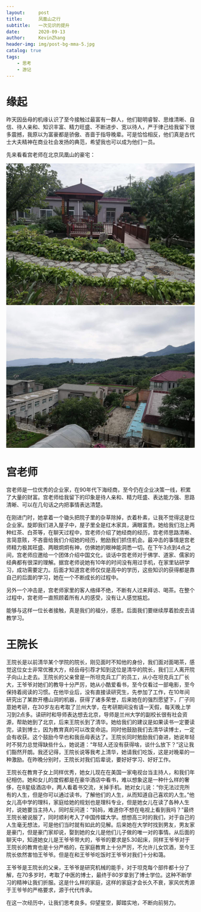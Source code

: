 ```yaml
---
layout:     post
title:      凤凰山之行
subtitle:   一次见识的提升
date:       2020-09-13
author:     KevinZhang
header-img: img/post-bg-mma-5.jpg
catalog: true
tags:
    - 思考
    - 游记
---
```


# 缘起
昨天因岳母的机缘认识了至今接触过最富有一群人，他们聪明睿智、思维清晰、自信、待人亲和、知识丰富、精力旺盛、不断进步、宽以待人，严于律己给我留下很多震撼，我原以为富豪都是骄傲、吝啬于指导晚辈。可是恰恰相反，他们真是古代士大夫精神在商业社会发扬的典范，希望我也可以成为他们一员。

先来看看宫老师在北京凤凰山的豪宅：

<img src="/img/pic2020/20200913001.jpg" />

<img src="/img/pic2020/20200913002.jpg" />

# 宫老师
宫老师是一位优秀的企业家，在90年代下海经商，至今仍在企业决策一线，积累了大量的财富。宫老师给我留下的印象是待人亲和、精力旺盛、表达能力强、思路清晰、可以在几句话之内把事情表达清楚。

在刚进门时，她拿着一个锄头把院子里的杂草除掉，衣着朴素，让我不觉得这是位企业家。旋即我们进入屋子中，屋子里全是红木家具，满眼富贵。她给我们泡上两种红茶、白茶等，在聊天过程中，宫老师介绍了她经商的经历，宫老师思路清晰、言简意赅，不吝啬给我们介绍她的经历，勉励我们抓住机会。最冲击的事情是宫老师精力极其旺盛、两眼炯炯有神，仿佛她的眼神能洞悉一切。在下午3点到4点之间，宫老师应邀给一个团体介绍中国文化，谈话中宫老师对于佛学、道家、儒家的经典都有很深的理解。据宫老师说她有10年的时间没有用过手机，在家里钻研学习，成功需要定力。后面才知道宫老师仅仅是高中的学历，这些知识的获得都是靠自己的后面的学习，她在一个不断成长的过程中。

另外一个冲击是，宫老师家里的客人络绎不绝，不断有人过来拜访、喝茶。在整个过程中，宫老师一直照顾着所有人的感受，没有让人感觉尴尬。

能够与这样一位长者接触，真是我们的福分，感恩。后面我们要继续厚着脸皮去请教学习。

# 王院长
王院长是以前清华某个学院的院长，刚见面时不知他的身份，我们面对面喝茶，感觉这位女士非常优雅大方，经岳母引荐才知到这位是清华的院长，我们三人离开院子向山上走去。王院长的父亲曾是一所坦克兵工厂的员工，从小在坦克兵工厂长大，王爷爷对她们的教导十分严厉，她从小酷爱看书，至今仅看过一部电影，至今保持着阅读的习惯。在他毕业后，没有直接读研究生，先参加了工作，在10年间研究出了某款开槽山洞的机器，获得了诸多荣誉，后来她在的强烈愿望下，厂子同意她考研，在30岁左右考取了兰州大学，在考研期间没有请一天假，每天晚上学习到2点多。读研时和导师表达想去北京，导师是兰州大学的副校长很有社会资源，帮助她到了北京，后来王院长到了清华。她给我们的建议是如果读书一定要读完，读到博士，因为教育真的可以改变命运。同时他鼓励我们去清华读博士，一定会有收获。这个鼓励今早也和我岳母表达了。王院长同时勉励我们奋进，她说年轻时不努力总觉得缺些什么，她说道：“年轻人还没有获得啥，谈什么放下？”这让我们豁然开朗。我还记得，王院长说等我考上清华，她请我们吃饭，这是对晚辈的一种激励。在昨晚分别时，王院长对我们后辈说，要好好学习、好好工作。

王院长在教育子女上同样优秀，她女儿现在在美国一家电视台当主持人，和我们年纪相仿。她和女儿的度假都是在豪华酒店中看书，难以想象这是一种什么样的奢侈，在8星级酒店中，两人看着书交流，关掉手机。她对女儿说：“你无法过完所有的人生，但是你可以通过读书，了解他们的人生，从而知道自己喜欢的人生。”他女儿高中学的理科，家庭给她的规划也是理科专业，但是她女儿在读了各种人生时，说她要当主持人，同时反问道：“妈妈，难道你不想在电视上看到我吗？”最终王院长被说服了，同时顺利考入了中国传媒大学。想想高三时的我们，对于自己的人生毫无想法，可是他们当时就有如此的见解。后来她在大学时找到男友，男友家是豪门，但是豪门家却说，娶到她的女儿是他们儿子做的唯一对的事情。从后面的聊天中，知道她女儿是王爷爷带大的，爷爷的要求是5.30起床，同样王爷爷对于王院长的教育也是十分严格的，在家庭教育上十分严厉，不允许儿女饮酒，至今王院长依然害怕王爷爷。但是在和王爷爷吃饭时王爷爷对我们十分和蔼。

王爷爷是王院长的父亲，王爷爷是研究机械的能手，对于坦克每个部件都十分了解，在70多岁时，考取了中医的博士，最终于80岁拿到了博士学位。这种不断学习的精神让我们折服。这是什么样的家庭，这样的家庭才会长久不衰，家风优秀源于王爷爷的严格要求，源于代代传承。

在这一次经历中，让我们思考良多。仰望星空，脚踏实地，不断向前努力。
